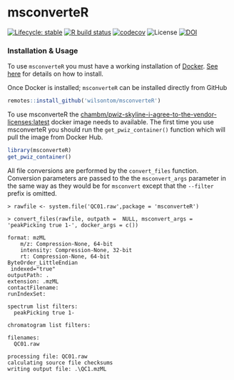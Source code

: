 # msconverteR

 [![Lifecycle: stable](https://img.shields.io/badge/lifecycle-stable-brightgreen.svg)](https://www.tidyverse.org/lifecycle/#stable) [![R build status](https://github.com/wilsontom/msconverteR/workflows/R-CMD-check/badge.svg)](https://github.com/wilsontom/msconverteR/actions) [![codecov](https://codecov.io/gh/wilsontom/msconverteR/branch/master/graph/badge.svg?token=zTKqj1wFC9)](https://codecov.io/gh/wilsontom/msconverteR) ![License](https://img.shields.io/badge/license-GNU%20GPL%20v3.0-blue.svg "GNU GPL v3.0") [![DOI](https://zenodo.org/badge/188437020.svg)](https://zenodo.org/badge/latestdoi/188437020)



### Installation & Usage

To use `msconverteR` you must have a working installation of [Docker](https://www.docker.com/). [See here](https://docs.docker.com/install/) for details on how to install.

Once Docker is installed; `msconverteR` can be installed directly from GitHub

```r
remotes::install_github('wilsontom/msconverteR')

```

To use msconverteR the [chambm/pwiz-skyline-i-agree-to-the-vendor-licenses:latest](https://hub.docker.com/r/chambm/pwiz-skyline-i-agree-to-the-vendor-licenses) docker image needs to available. The first time you use msconverteR you should run the `get_pwiz_container()` function which will pull the image from Docker Hub.

```r
library(msconverteR)
get_pwiz_container()
```

All file conversions are performed by the `convert_files` function. Conversion parameters are passed to the the `msconvert_args` parameter in the same way as they would be for `msconvert` except that the `--filter` prefix is omitted. 

```
> rawfile <- system.file('QC01.raw',package = 'msconverteR')

> convert_files(rawfile, outpath =  NULL, msconvert_args = 'peakPicking true 1-', docker_args = c())

format: mzML 
    m/z: Compression-None, 64-bit
    intensity: Compression-None, 32-bit
    rt: Compression-None, 64-bit
ByteOrder_LittleEndian
 indexed="true"
outputPath: .
extension: .mzML
contactFilename: 
runIndexSet: 

spectrum list filters:
  peakPicking true 1-
  
chromatogram list filters:
  
filenames:
  QC01.raw
  
processing file: QC01.raw
calculating source file checksums
writing output file: .\QC1.mzML
```



